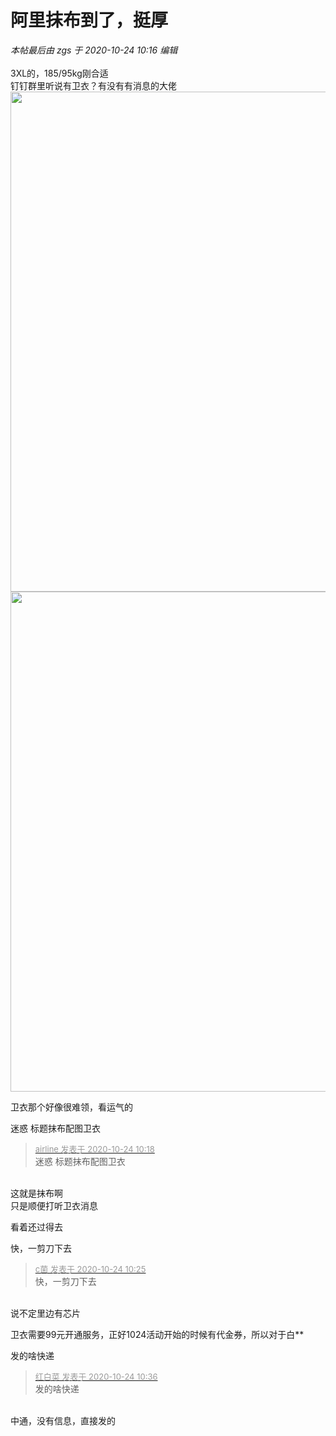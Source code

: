 # 阿里抹布到了，挺厚


<i class="pstatus"> 本帖最后由 zgs 于 2020-10-24 10:16 编辑 </i><br />
<br />
3XL的，185/95kg刚合适<br />
钉钉群里听说有卫衣？有没有有消息的大佬<br />
<img id="aimg_ZA0zR" onclick="zoom(this, this.src, 0, 0, 0)" class="zoom" width="600" height="800" src="https://cdn.jsdelivr.net/gh/yolory/img@latest/2020/10/24/b163cd32703d2e1755a21480b62ed832.png" onmouseover="img_onmouseoverfunc(this)" onclick="zoom(this)" style="cursor:pointer" border="0" alt="" /><br />
<img id="aimg_nyS1f" onclick="zoom(this, this.src, 0, 0, 0)" class="zoom" width="600" height="800" src="https://cdn.jsdelivr.net/gh/yolory/img@latest/2020/10/24/a679753eab91b4e3f62a37a297788fa9.png" onmouseover="img_onmouseoverfunc(this)" onclick="zoom(this)" style="cursor:pointer" border="0" alt="" />

卫衣那个好像很难领，看运气的

迷惑 标题抹布配图卫衣

<div class="quote"><blockquote><font size="2"><a href="https://www.hostloc.com/forum.php?mod=redirect&amp;goto=findpost&amp;pid=9344604&amp;ptid=757878" target="_blank"><font color="#999999">airline 发表于 2020-10-24 10:18</font></a></font><br />
迷惑 标题抹布配图卫衣</blockquote></div><br />
这就是抹布啊<br />
只是顺便打听卫衣消息

看着还过得去

快，一剪刀下去

<div class="quote"><blockquote><font size="2"><a href="https://www.hostloc.com/forum.php?mod=redirect&amp;goto=findpost&amp;pid=9344642&amp;ptid=757878" target="_blank"><font color="#999999">c菌 发表于 2020-10-24 10:25</font></a></font><br />
快，一剪刀下去</blockquote></div><br />
说不定里边有芯片

卫衣需要99元开通服务，正好1024活动开始的时候有代金券，所以对于白**

发的啥快递

<div class="quote"><blockquote><font size="2"><a href="https://www.hostloc.com/forum.php?mod=redirect&amp;goto=findpost&amp;pid=9344708&amp;ptid=757878" target="_blank"><font color="#999999">红白菜 发表于 2020-10-24 10:36</font></a></font><br />
发的啥快递</blockquote></div><br />
中通，没有信息，直接发的
